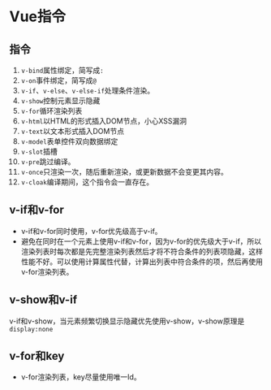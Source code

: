 # Vue指令

## 指令

1. `v-bind`属性绑定，简写成`:`
2. `v-on`事件绑定，简写成`@`
3. `v-if`、`v-else`、`v-else-if`处理条件渲染。
4. `v-show`控制元素显示隐藏
5. `v-for`循环渲染列表
6. `v-html`以HTML的形式插入DOM节点，小心XSS漏洞
7. `v-text`以文本形式插入DOM节点
8. `v-model`表单控件双向数据绑定
9. `v-slot`插槽
10. `v-pre`跳过编译。
11. `v-once`只渲染一次，随后重新渲染，或更新数据不会变更其内容。
12. `v-cloak`编译期间，这个指令会一直存在。

## v-if和v-for

- v-if和v-for同时使用，v-for优先级高于v-if。
- 避免在同时在一个元素上使用v-if和v-for，因为v-for的优先级大于v-if，所以渲染列表时每次都是先完整渲染列表然后才将不符合条件的列表项隐藏，这样性能不好。可以使用计算属性代替，计算出列表中符合条件的项，然后再使用v-for渲染列表。

## v-show和v-if

v-if和v-show，当元素频繁切换显示隐藏优先使用v-show，v-show原理是`display:none`

## v-for和key

- v-for渲染列表，key尽量使用唯一Id。